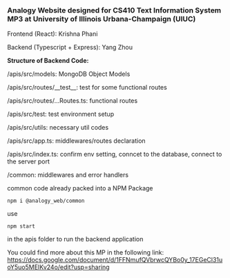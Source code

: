<h3>Analogy Website designed for CS410 Text Information System MP3 at University of Illinois Urbana-Champaign (UIUC)</h3>

Frontend (React): Krishna Phani

Backend (Typescript + Express): Yang Zhou

**Structure of Backend Code:**

/apis/src/models: MongoDB Object Models

/apis/src/routes/\_\_test\_\_: test for some functional routes

/apis/src/routes/...Routes.ts: functional routes

/apis/src/test: test environment setup

/apis/src/utils: necessary util codes

/apis/src/app.ts: middlewares/routes declaration

/apis/src/index.ts: confirm env setting, conncet to the database, connect to the server port

/common: middlewares and error handlers

common code already packed into a NPM Package

```
npm i @analogy_web/common
```

use

```
npm start
```

in the apis folder to run the backend application

You could find more about this MP in the following link: https://docs.google.com/document/d/1FFNmufQVbrwcQYBo0y_17EGeCl31uoY5uo5MEIKv24o/edit?usp=sharing
